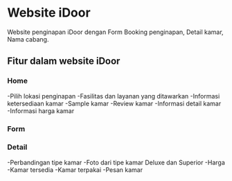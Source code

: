 # Website iDoor
Website penginapan iDoor dengan Form Booking penginapan, Detail kamar, Nama cabang.

## Fitur dalam website iDoor

### Home
-Pilih lokasi penginapan
-Fasilitas dan layanan yang ditawarkan
-Informasi ketersediaan kamar
-Sample kamar
-Review kamar
-Informasi detail kamar
-Informasi harga kamar 

### Form

### Detail 
-Perbandingan tipe kamar
-Foto dari tipe kamar Deluxe dan Superior
-Harga
-Kamar tersedia 
-Kamar terpakai
-Pesan kamar


